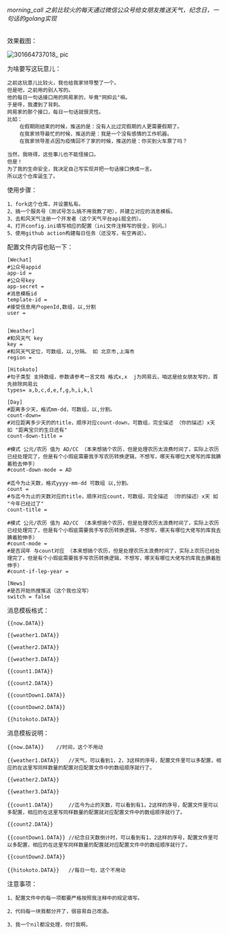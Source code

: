 ###### morning_call 之前比较火的每天通过微信公众号给女朋友推送天气，纪念日，一句话的golang实现

效果截图：

![301664737018_ pic](https://user-images.githubusercontent.com/33112372/193471271-d707397f-abc4-497d-bc3f-924afbc9243b.jpg)


为啥要写这玩意儿：
        
    之前这玩意儿比较火，我也给我家领导整了一个。
    但是吧，之前用的别人写的。
    他的每日一句话接口用的网易家的，毕竟"网抑云"嘛。
    于是呼，我遭到了背刺。
    网易家的那个接口，每日一句话就很灵性。
    比如：
        在假期刚结束的时候，推送的是：没有人比过完假期的人更需要假期了。
        在我家领导最忙的时候，推送的是：我是一个没有感情的工作机器。
        在我家领导差点因为疫情回不了家的时候，推送的是：你买到火车票了吗？
    
    当然，我晓得，这些事儿也不能怪接口。
    但是！
    为了我的生命安全，我决定自己写实现并把一句话接口换成一言。
    所以这个仓库诞生了。

使用步骤：
    
    1、fork这个仓库，并设置私有。
    2、搞一个服务号（测试号怎么搞不用我教了吧），并建立对应的消息模板。
    3、去和风天气注册一个开发者（这个天气平台api挺全的）。
    4、打开config.ini填写相应的配置（ini文件注释写的很全，别问。）
    5、使用github action构建每日任务（还没写，有空再说）。


配置文件内容也贴一下：
    
    [Wechat]
    #公众号appid
    app-id =
    #公众号key
    app-secret =
    #消息模板id
    template-id =
    #接受信息用户openId,数组，以,分割
    user =
    
    
    [Weather]
    #和风天气 key
    key =
    #和风天气定位，可数组，以,分隔。 如 北京市,上海市
    region =
    
    [Hitokoto]
    #句子类型 支持数组，参数请参考一言文档 格式x,x  j为网易云，咱这是给女朋友写的，首先排除网易云
    types= a,b,c,d,e,f,g,h,i,k,l
    
    [Day]
    #距离多少天，格式mm-dd，可数组，以,分割。
    count-down=
    #对应距离多少天的的title，顺序对应count-down，可数组，完全描述 （你的描述）x天 如 "距离宝贝的生日还有"
    count-down-title =
    
    #模式 公元/农历 值为 AD/CC （本来想搞个农历，但是处理农历太浪费时间了，实际上农历已经处理完了，但是有个小瑕疵需要我手写农历转换逻辑，不想写，哪天有哪位大佬写的库我腆着脸去伸手）
    #count-down-mode = AD
    
    #迄今为止天数，格式yyyy-mm-dd 可数组 以,分割。
    count =
    #与迄今为止的天数对应的title，顺序对应count，可数组，完全描述 （你的描述）x天 如 "今年已经过了"
    count-title =
    
    #模式 公元/农历 值为 AD/CC （本来想搞个农历，但是处理农历太浪费时间了，实际上农历已经处理完了，但是有个小瑕疵需要我手写农历转换逻辑，不想写，哪天有哪位大佬写的库我去腆着脸伸手）
    #count-mode =
    #是否润年 与count对应 （本来想搞个农历，但是处理农历太浪费时间了，实际上农历已经处理完了，但是有个小瑕疵需要我手写农历转换逻辑，不想写，哪天有哪位大佬写的库我去腆着脸伸手）
    #count-if-lep-year =
    
    [News]
    #是否开始热搜推送（这个我也没写）
    switch = false


消息模板格式：

    {{now.DATA}}

    {{weather1.DATA}}
    
    {{weather2.DATA}}
    
    {{weather3.DATA}}
    
    {{count1.DATA}}
    
    {{count2.DATA}}
    
    {{countDown1.DATA}}
    
    {{countDown2.DATA}}
    
    {{hitokoto.DATA}}

消息模板说明：
    
    {{now.DATA}}    //时间，这个不用动

    {{weather1.DATA}}   //天气，可以看到1，2，3这样的序号，配置文件里可以多配置，相应的在这里写同样数量的配置对应配置文件中的数组顺序就行了。
    
    {{weather2.DATA}}
    
    {{weather3.DATA}}
    
    {{count1.DATA}}     //迄今为止的天数，可以看到有1，2这样的序号，配置文件里可以多配置，相应的在这里写同样数量的配置就对应配置文件中的数组顺序就行了。
    
    {{count2.DATA}}     
    
    {{countDown1.DATA}} //纪念日天数倒计时，可以看到有1，2这样的序号，配置文件里可以多配置，相应的在这里写同样数量的配置就对应配置文件中的数组顺序就行了。
    
    {{countDown2.DATA}}
    
    {{hitokoto.DATA}}   //每日一句，这个不用动


注意事项：
    
    1、配置文件中的每一项都要严格按照我注释中的规定填写。

    2、代码每一块我都分开了，很容易自己改造。

    3、我一个nil都没处理，你打我啊。

    
